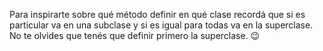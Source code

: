 Para inspirarte sobre qué método definir en qué clase recordá que si es particular va en una subclase y si es igual para todas va en la superclase. No te olvides que tenés que definir primero la superclase. :wink: